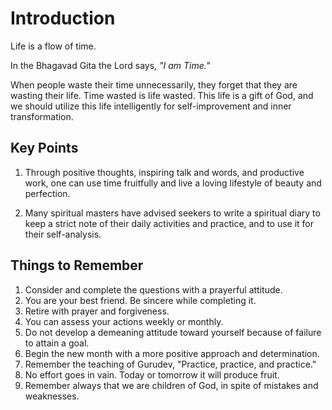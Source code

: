 # Introduction

Life is a flow of time. 

In the Bhagavad Gita the Lord says, *"I am Time."* 

When people waste their time unnecessarily, they forget that they are wasting their life. Time wasted is life wasted. This life is a gift of God, and we should utilize this life intelligently for self-improvement and inner transformation.

## Key Points

1. Through positive thoughts, inspiring talk and words, and productive work, one can use time fruitfully and live a loving lifestyle of beauty and perfection.

2. Many spiritual masters have advised seekers to write a spiritual diary to keep a strict note of their daily activities and practice, and to use it for their self-analysis.

## Things to Remember

1. Consider and complete the questions with a prayerful attitude.
2. You are your best friend. Be sincere while completing it.
3. Retire with prayer and forgiveness.
4. You can assess your actions weekly or monthly.
5. Do not develop a demeaning attitude toward yourself because of failure to attain a goal.
6. Begin the new month with a more positive approach and determination.
7. Remember the teaching of Gurudev, "Practice, practice, and practice."
8. No effort goes in vain. Today or tomorrow it will produce fruit.
9. Remember always that we are children of God, in spite of mistakes and weaknesses.